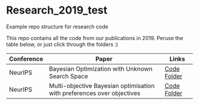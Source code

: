 # Research_2019_test
Example repo structure for research code

This repo contains all the code from our publications in 2019. Peruse the table below, or just click through the folders :)

| Conference | Paper | Links |
| ---------- | ----- | ----- |
| NeurIPS    | Bayesian Optimization with Unknown Search Space | [Code Folder](https://github.com/stephan-jacobs/Research_2019_test/tree/master/NeurIPS/Bayesian%20Optimization%20with%20Unknown%20Search%20Space) |
| NeurIPS    | Multi-objective Bayesian optimisation with preferences over objectives | [Code Folder](https://github.com/stephan-jacobs/Research_2019_test/tree/master/NeurIPS/Multi-objective%20Bayesian%20optimisation%20with%20preferences%20over%20objectives) |
